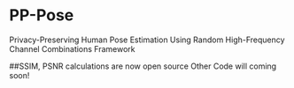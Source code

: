 # PP-Pose
Privacy-Preserving Human Pose Estimation Using Random High-Frequency Channel Combinations Framework

##SSIM, PSNR calculations are now open source
Other Code will coming soon!

